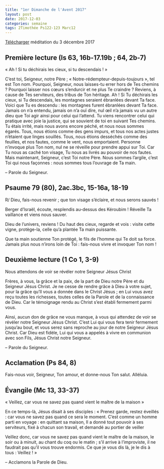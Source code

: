 ```yaml
---
title: "1er Dimanche de l'Avent 2017"
layout: post
date: 2017-12-03
categories: semaine
tags: 2Timothée Ps122-123 Marc12  
---
```


[Télécharger](https://bruno-sou.github.io/mypages/pj/2017-12-03_Messe_du_1er_dimanche_de_l_Avent_3_déc_2017.pdf) méditation du 3 décembre 2017

## Première lecture (Is 63, 16b-17.19b ; 64, 2b-7)
« Ah ! Si tu déchirais les cieux, si tu descendais ! »

C’est toi, Seigneur, notre Père ;
« Notre-rédempteur-depuis-toujours », tel est Ton nom.
Pourquoi, Seigneur, nous laisses-tu errer hors de Tes chemins ?
Pourquoi laisser nos cœurs s’endurcir et ne plus Te craindre ?
Reviens, à cause de Tes serviteurs, des tribus de Ton héritage.
Ah ! Si Tu déchirais les cieux, si Tu descendais,
les montagnes seraient ébranlées devant Ta face.
Voici que Tu es descendu : les montagnes furent ébranlées devant Ta face.
Jamais on n’a entendu, jamais on n’a ouï dire, nul œil n’a jamais vu 
un autre dieu que Toi agir ainsi pour celui qui l’attend.
Tu viens rencontrer celui qui pratique avec joie la justice, 
qui se souvient de toi en suivant Tes chemins.
Tu étais irrité, mais nous avons encore péché, et nous nous sommes égarés.
Tous, nous étions comme des gens impurs, et tous nos actes justes n’étaient que linges souillés.
Tous, nous étions desséchés comme des feuilles, et nos fautes, comme le vent, nous emportaient.
Personne n’invoque plus Ton nom, nul ne se réveille pour prendre appui sur Toi.
Car Tu nous as caché ton visage, Tu nous as livrés au pouvoir de nos fautes.
Mais maintenant, Seigneur, c’est Toi notre Père.
Nous sommes l’argile, c’est Toi qui nous façonnes :
nous sommes tous l’ouvrage de Ta main.

– Parole du Seigneur.

## Psaume 79 (80), 2ac.3bc, 15-16a, 18-19
R/ Dieu, fais-nous revenir ; que ton visage s’éclaire, et nous serons sauvés !

Berger d’Israël, écoute,
resplendis au-dessus des Kéroubim !
Réveille Ta vaillance
et viens nous sauver.

Dieu de l’univers, reviens !
Du haut des cieux, regarde et vois :
visite cette vigne, protège-la,
celle qu’a plantée Ta main puissante.

Que ta main soutienne Ton protégé,
le fils de l’homme qui Te doit sa force.
Jamais plus nous n’irons loin de Toi :
fais-nous vivre et invoquer Ton nom !

## Deuxième lecture (1 Co 1, 3-9)
Nous attendons de voir se révéler notre Seigneur Jésus Christ

Frères, à vous, la grâce et la paix, de la part de Dieu notre Père et du Seigneur Jésus Christ.
Je ne cesse de rendre grâce à Dieu à votre sujet, pour la grâce qu’Il vous a donnée dans le Christ Jésus ; 
en Lui vous avez reçu toutes les richesses, toutes celles de la Parole et de la connaissance de Dieu.
Car le témoignage rendu au Christ s’est établi fermement parmi vous.

Ainsi, aucun don de grâce ne vous manque,
à vous qui attendez de voir se révéler notre Seigneur Jésus Christ.
C’est Lui qui vous fera tenir fermement jusqu’au bout,
et vous serez sans reproche au jour de notre Seigneur Jésus Christ.
Car Dieu est fidèle, 
Lui qui vous a appelés à vivre en communion avec son Fils, Jésus Christ notre Seigneur.

– Parole du Seigneur.

## Acclamation (Ps 84, 8)
Fais-nous voir, Seigneur, Ton amour, et donne-nous Ton salut.
Alléluia.

## Évangile (Mc 13, 33-37)
« Veillez, car vous ne savez pas quand vient le maître de la maison »

En ce temps-là, Jésus disait à ses disciples :
« Prenez garde, restez éveillés : car vous ne savez pas quand ce sera le moment.
C’est comme un homme parti en voyage :
en quittant sa maison, Il a donné tout pouvoir à ses serviteurs,
fixé à chacun son travail, et demandé au portier de veiller

Veillez donc, car vous ne savez pas quand vient le maître de la maison, 
le soir ou à minuit, au chant du coq ou le matin ;
s’il arrive à l’improviste, il ne faudrait pas qu’il vous trouve endormis.
Ce que je vous dis là, je le dis à tous : Veillez ! »

– Acclamons la Parole de Dieu.
